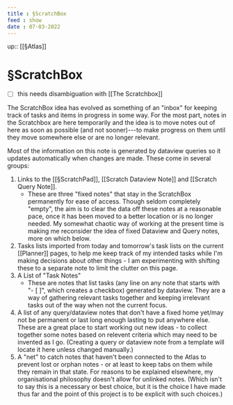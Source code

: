 ```yaml
---
title : §ScratchBox
feed : show
date : 07-03-2022
---
```

up:: [[§Atlas]]
# §ScratchBox
- [ ] this needs disambiguation with [[The Scratchbox]]

The ScratchBox idea has evolved as something of an "inbox" for keeping track of tasks and items in progress in some way. For the most part, notes in the Scratchbox are here temporarily and the idea is to move notes out of here as soon as possible (and not sooner)---to make progress on them until they move somewhere else or are no longer relevant.

Most of the information on this note is generated by dataview queries so it updates automatically when changes are made. These come in several groups:

1. Links to the [[§ScratchPad]], [[Scratch Dataview Note]] and [[Scratch Query Note]].
	- These are three "fixed notes" that stay in the ScratchBox permanently for ease of access. Though seldom completely "empty", the aim is to clear the data off these notes at a reasonable pace, once it has been moved to a better location or is no longer needed. My somewhat chaotic way of working at the present time is making me reconsider the idea of fixed Dataview and Query notes, more on which below.
2. Tasks lists imported from today and tomorrow's task lists on the current [[Planner]] pages, to help me keep track of my intended tasks while I'm making decisions about other things - I am experimenting with shifting these to a separate note to limit the clutter on this page.
3. A List of "Task Notes"
	- These are notes that list tasks (any line on any note that starts with "- [ ]", which creates a checkbox) generated by dataview. They are a way of gathering relevant tasks together and keeping irrelevant tasks out of the way when not the current focus. 
4. A list of any query/dataview notes that don't have a fixed home yet/may not be permanent or last long enough lasting to put anywhere else. These are a great place to start working out new ideas - to collect together some notes based on relevent criteria which may need to be invented as I go. (Creating a query or dataview note from a template will locate it here unless changed manually.)
5. A "net" to catch notes that haven't been connected to the Atlas to prevent lost or orphan notes - or at least to keep tabs on them while they remain in that state. For reasons to be explained elsewhere, my organisational philosophy doesn't allow for unlinked notes. (Which isn't to say this is a necessary or best choice, but it is the choice I have made thus far and the point of this project is to be explicit with such choices.)


